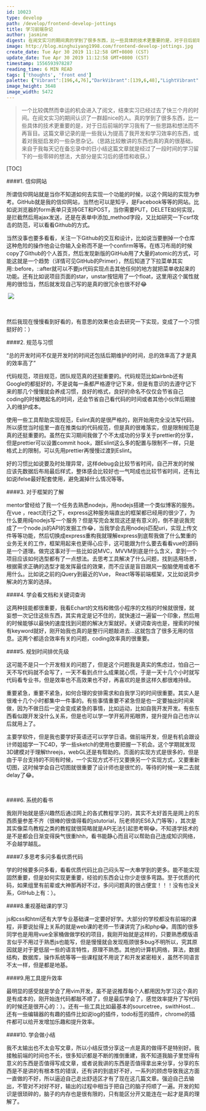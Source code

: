 ```yaml
---
id: 10023
type: develop
path: /develop/frontend-develop-jottings
title: 学习前端杂记
author: jasmine
digest: 在阅文实习的期间真的学到了很多东西，比一些具体的技术更重要的是，对于日后前端的学习我有了一些思路和想法而不是盲目的看教程，这篇文章记录的是一些我认为提高我学习效率的，挺启发的一些杂思杂记。（思路比较散，来自于我每天记在备忘录中的日小结）
image: http://blog.minghuiyang1998.com/frontend-develop-jottings.jpg
create_date: Tue Apr 30 2019 11:12:58 GMT+0800 (CST)
update_date: Tue Apr 30 2019 11:12:58 GMT+0800 (CST)
timestamp: 1556593978287
reading_time: 6 MIN READ
tags: ['thoughts', 'front end']
palette: {"Vibrant":[196,4,76],"DarkVibrant":[139,6,48],"LightVibrant":[123,205,220],"Muted":[80,127,163],"DarkMuted":[62,45,79],"LightMuted":[167,153,186]}
image_height: 3648
image_width: 5472
---
```




> ​	 一个比较偶然而幸运的机会进入了阅文，结束实习已经过去了快三个月的时间。在阅文实习的期间认识了一群超nice的人。真的学到了很多东西，比一些具体的技术更重要的是，对于日后前端的学习我有了一些思路和想法而不再盲目。这篇文章记录的是一些我认为提高了我开发和学习效率的东西，或着对我挺启发的一些杂思杂记。（思路比较散讲的东西也真的真的很基础，来自于我每天记在备忘录中的日小结这篇文章就是经过了一段时间的学习留下的一些零碎的想法，大部分是实习后的感悟和收获。）



[TOC]

####1. 信仰网站

​	所谓信仰网站就是当你不知道如何去实现一个功能的时候，以这个网站的实现为参考。GitHub就是我的信仰网站，当然也可以是知乎，是Facebook等等的网站。比如说浏览器的form表单只支持GET和POST，当你需要PUT，DELETE如何实现，是拦截然后用ajax发送，还是在表单中添加_method字段，又比如研究一下csrf攻击的防范，可以看看Github的方式。

​	当然没事也要多看看，关注一下Github的交互和设计，比如说当要删掉一个仓库这种危险的操作他会让你输入全称而不是一个confirm等等。在练习布局的时候copy了Github的个人首页，然后发现新版的GitHub用了大量的atomic的方式，可能这就是一个趋势（详情可见GitHub的Primer），然后知道了下拉菜单其实用::before，::after就可以不要js代码实现点击其他任何的地方就把菜单收起来的功能。还有比如说项目页面的star，unstar按钮用了一个float，这里用这个属性就用的很恰当，然后就发现自己写的是真的很冗余也很不好😂

​	![](http://blog.minghuiyang1998.com/20190626110039.png)

​	

​	然后我现在慢慢看到好看的，有意思的效果也会去研究一下实现，变成了一个习惯挺好的：）



####2. 规范与习惯

​	“总的开发时间不仅是开发时的时间还包括后期维护的时间，总的效率高了才是真的效率高了”

​	代码规范，项目规范，团队规范真的还挺重要的。代码规范比如airbnb还有Google的都挺好的，不是说每一条都严格遵守记下来，但是有意识的去遵守记下来的那几个慢慢就会养成习惯，良好的格式，良好的命名不仅仅会节省自己coding的时候瞎起名的时间，还会节省自己看代码的时间或者其他小伙伴后期接入的维护成本。

​	使用一些工具帮助实现规范，Eslint真的是很严格的，刚开始用完全没法写代码，所以感觉当时组里一直在推类似的代码规范，但是真的很难落实，但是限制规范是真的还挺重要的。虽然在实习期间我做了个不太成功的分享关于prettier的分享，但是prettier可以设置commit hook，跟Eslint这么多的配置与限制不一样，只是格式上的限制，可以先用prettier再慢慢过渡到Eslint。

​	好的习惯比如说要及时处理异常，这样debug会比较节省时间，自己开发的时候应该先数据后布局最后样式，整体感会比较好也一气呵成也比较节省时间，还有比如说ifelse最好配套使用，避免漏掉什么情况等等。



####3. 对于框架的了解

​	mentor曾经给了我一个任务去熟悉nodejs，用nodejs搭建一个类似博客的服务。在vue ，react流行之下，express这种服务端直出的框架都已经用的很少了，为什么要用纯nodejs写一个服务？但是写完会发现这还是有意义的，倒不是说我完成了一个node.js的API的发掘工作😂，当我学会去用nodejs匹配uri，实现上传文件等等功能，然后切换成express重构我就理解express到底帮我做了什么繁重的业务无关的工作，框架用起来也更得心应手，这可能跟为什么要去看看vue的源码是一个道理。做完这事对于一些比如说MVC，MVVM到底是什么含义，拿到一个项目应该如何选型都有了一点想法。去思考工具解决了什么问题，找到适用场景，根据需求正确的选型才能发挥最佳的效果，而不应该是盲目跟风一股脑使用或者不用什么。比如说之前的jQuery到最近的Vue， React等等前端框架，又比如说异步解决的方案的选择。



####4. 学会看文档和关键词查询

​	这两种技能都很重要，我看Echart的文档和微信小程序的文档的时候就很慢，就妄想一次记住这些东西，其实肯定是记不住的，就快速过一遍留一个印象，然后用的时候能够以最快的速度找到问题的解决方案就好。​关键词查询也是，搜索的时候有keyword就好，刚开始我也真的是整行问题敲进去...这就包含了很多无用的信息。这两个都适合效率有关的问题，coding效率真的很重要。



####5. 规划时间排优先级

​	这可能不是只一个开发相关的问题了，但是这个问题我是真实的焦虑过，怕自己一天不写代码就不会写了，一天不看到点什么成果就心慌，于是一天十几个小时就写代码看专业书，但是效率也不高效果也不好，再喜欢的是景这样久都很难持续。

​	重要紧急，重要不紧急，如何合理的安排需求和自我学习的时间很重要。其实人是很难十几个小时都集中一件事的。有些事情重要不紧急但是也一定要抽出时间来做，因为不做日后一定会变成紧急的事情，比如运动，比如自我开发开发。有些东西看似跟开发没什么关系，但是也可以学一学开拓开拓眼界，提升提升自己也许以后就用上了。

​	主要学软件，但是我也要学好英语还可以学学日语。做前端开发，但是有机会跟设计师姐姐学一下C4D，学一些sketch的使用也要把握一下机会。这个学期就发现3D建模对于理解threejs，webGL还是有帮助的。页面的实现方式是很多的，但是由于平台支持的不同有时候，一个实现方式不行又要换另一个实现方式，又要重新切图，这时候学会自己切图就很重要了设计师也是很忙的，等待的时候一来二去就delay了😂。

​	

####6. 系统的看书

​	我刚开始就是感兴趣然后通过网上的各式教程学习的，其实不太好首先是网上的东西质量参差不齐（很棒的很值得看的jstutorial，阮老师的ES6入门等等），其次是其实像菜鸟教程之类的教程就很简略就是API无法引起思考啊😂。不知道学技术的是不是都会日渐变得戾气很重hhh，看书能静心而且可以帮助自己连成知识网络，不会越学越乱。



####7.多思考多问多看优质代码

​	学的时候要多问多看，看看优质代码比自己闷头写一大串学到的更多。能不能实现固然重要，但是如何实现更重要，经验的东西会让你少走很多弯路。至于优质的代码，如果组里有前辈或大神那再好不过，多问问题真的很占便宜！！！没有也没关系，GitHub上有：）。



####8.重视基础课的学习

​	 js和css和html还有大学专业基础课一定要好好学。大部分的学校都没有前端的课程，非要说扯得上关系的就是web课的老师一节课讲完了js和php😂。周围的很多同学也是用用vue全家桶做做学校的项目，我刚开始就是这样的，只要熟悉模版语言似乎不用过于熟悉js也能写，但是慢慢就会发现瓶颈很多bug不明所以，究其原因就是对于更低层一些的语言特性，原理不熟悉。其他的计算机网络，算法，数据结构，数据库，操作系统等等一些课程就不用说了和开发紧密相关，虽然不同语言不太一样，但是都是地基。



####9.用工具提升效率

​	最明显的感受就是学会了用vim开发，虽不是说推荐每个人都用因为学习这个真的是有成本的，刚开始连代码都敲不顺了，但是最后学会了，感觉效率提升了写代码的时候还是很开心的：）。还有一些工具比如最基本的sourcetree，swithHost...还有一些编辑器的有趣的插件比如说log的插件，todo标签的插件，chrome的插件都可以给开发增加乐趣和提升效率。



####10. 学会做小结

​	我不太输出也不太会写文章，所以小结反馈分享这一点是真的做得不是特别好。我接触前端的时间也不长，很多知识都是不断的推倒重建，我不知道我脑子里觉得有意义的东西是否值得写成文章，或者说我讲的东西是否值得拿出来分享，分享的东西是不是讲的有根本性的错误，还有讲的到底好不好，一系列的顾虑导致我这方面一直做的不好，所以逼迫自己走出舒适区才有了现在这几篇文章。强迫自己去输出，不管对不对好不好，输出的过程中相当于把自己的脑子捋顺了一遍。开发的知识是很琐碎的，脑子的内存也是很有限的，只有能区分开又能连在一起才是真的理解了。



